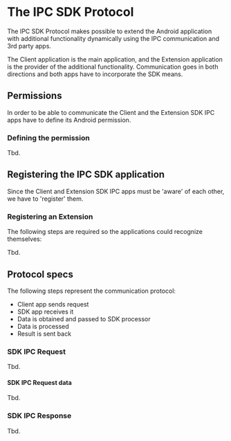 # The IPC SDK Protocol

The IPC SDK Protocol makes possible to extend the Android application with additional functionality 
dynamically using the IPC communication and 3rd party apps.

The Client application is the main application, and the Extension application is the provider of 
the additional functionality. Communication goes in both directions and both apps have to incorporate the
SDK means.

## Permissions

In order to be able to communicate the Client and the Extension SDK IPC apps have to define its Android permission.

### Defining the permission

Tbd.

## Registering the IPC SDK application

Since the Client and Extension SDK IPC apps must be 'aware' of each other, we have to 'register' them.

### Registering an Extension

The following steps are required so the applications could recognize themselves:

Tbd.

## Protocol specs

The following steps represent the communication protocol:

- Client app sends request
- SDK app receives it
- Data is obtained and passed to SDK processor
- Data is processed
- Result is sent back

### SDK IPC Request

Tbd.

#### SDK IPC Request data

Tbd.

### SDK IPC Response

Tbd.